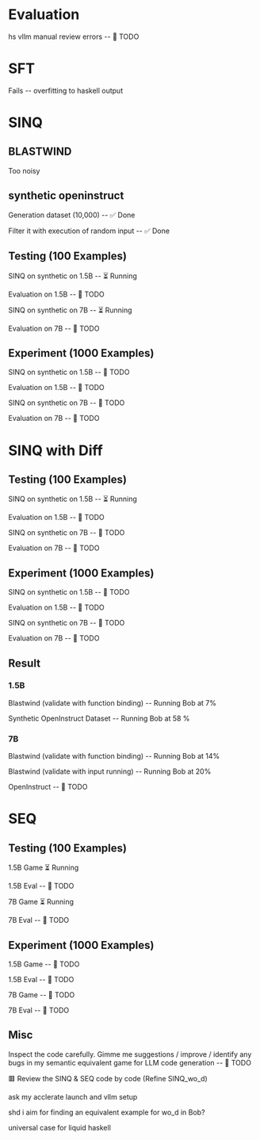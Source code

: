 
# Evaluation

hs vllm manual review errors -- 📌 TODO

# SFT

Fails -- overfitting to haskell output

# SINQ

## BLASTWIND

Too noisy

## synthetic openinstruct

Generation dataset (10,000) --  ✅ Done 

Filter it with execution of random input --  ✅ Done

## Testing (100 Examples)

SINQ on synthetic on 1.5B -- ⏳ Running

Evaluation on 1.5B -- 📌 TODO

SINQ on synthetic on 7B -- ⏳ Running

Evaluation on 7B -- 📌 TODO

## Experiment (1000 Examples)

SINQ on synthetic on 1.5B -- 📌 TODO

Evaluation on 1.5B -- 📌 TODO

SINQ on synthetic on 7B -- 📌 TODO

Evaluation on 7B -- 📌 TODO

# SINQ with Diff

## Testing (100 Examples)

SINQ on synthetic on 1.5B -- ⏳ Running

Evaluation on 1.5B -- 📌 TODO

SINQ on synthetic on 7B -- 📌 TODO

Evaluation on 7B -- 📌 TODO

## Experiment (1000 Examples)

SINQ on synthetic on 1.5B -- 📌 TODO

Evaluation on 1.5B -- 📌 TODO

SINQ on synthetic on 7B -- 📌 TODO

Evaluation on 7B -- 📌 TODO


## Result

### 1.5B
Blastwind (validate with function binding) -- Running Bob at 7% 

Synthetic OpenInstruct Dataset -- Running Bob at 58 % 

### 7B 
Blastwind (validate with function binding) -- Running Bob at 14% 

Blastwind (validate with input running) -- Running Bob at 20% 

OpenInstruct -- 📌 TODO

# SEQ

## Testing (100 Examples)

1.5B Game  ⏳ Running

1.5B Eval -- 📌 TODO

7B Game  ⏳ Running

7B Eval -- 📌 TODO

## Experiment (1000 Examples)

1.5B Game  -- 📌 TODO

1.5B Eval -- 📌 TODO

7B Game  -- 📌 TODO

7B Eval -- 📌 TODO



## Misc



Inspect the code carefully. Gimme me suggestions / improve / identify any bugs in my semantic equivalent game for LLM code generation -- 📌 TODO 

🟥 Review the SINQ & SEQ code by code (Refine SINQ_wo_d)

ask my acclerate launch and vllm setup 

shd i aim for finding an equivalent example for wo_d in Bob? 

universal case for liquid haskell 



